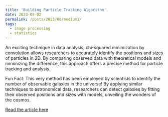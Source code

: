 ```yaml
---
title: 'Building Particle Tracking Algorithm'
date: 2023-08-02
permalink: /posts/2023/08/medium1/
tags:
  - image processing
  - statistics
---
```


An exciting technique in data analysis, chi-squared minimization by convolution allows researchers to accurately identify the positions and sizes of particles in 2D. By comparing observed data with theoretical models and minimizing the difference, this approach offers a precise method for particle tracking and analysis.

Fun Fact: This very method has been employed by scientists to identify the number of observable galaxies in the universe! By applying similar techniques to astronomical data, researchers can detect galaxies by fitting their observed positions and sizes with models, unveiling the wonders of the cosmos.

[Read the article here](https://medium.com/@pandare.rahul/building-particle-tracking-algorithm-8e76f8ab4881)

